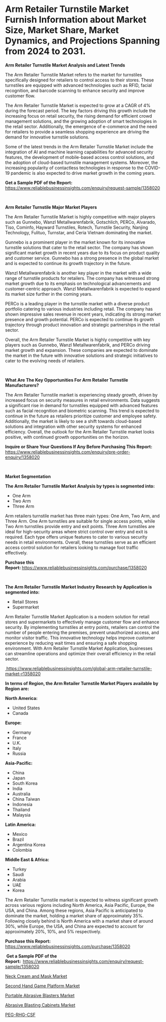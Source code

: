 <p><h1>Arm Retailer Turnstile Market Furnish Information about Market Size, Market Share, Market Dynamics, and Projections Spanning from 2024 to 2031.</h1></p><p><strong>Arm Retailer Turnstile Market Analysis and Latest Trends</strong></p>
<p><p>The Arm Retailer Turnstile Market refers to the market for turnstiles specifically designed for retailers to control access to their stores. These turnstiles are equipped with advanced technologies such as RFID, facial recognition, and barcode scanning to enhance security and improve customer flow.</p><p>The Arm Retailer Turnstile Market is expected to grow at a CAGR of 4% during the forecast period. The key factors driving this growth include the increasing focus on retail security, the rising demand for efficient crowd management solutions, and the growing adoption of smart technologies in the retail sector. Additionally, the emergence of e-commerce and the need for retailers to provide a seamless shopping experience are driving the demand for innovative turnstile solutions.</p><p>Some of the latest trends in the Arm Retailer Turnstile Market include the integration of AI and machine learning capabilities for advanced security features, the development of mobile-based access control solutions, and the adoption of cloud-based turnstile management systems. Moreover, the increasing popularity of contactless technologies in response to the COVID-19 pandemic is also expected to drive market growth in the coming years.</p></p>
<p><strong>Get a Sample PDF of the Report:&nbsp;</strong> <a href="https://www.reliablebusinessinsights.com/enquiry/request-sample/1358020">https://www.reliablebusinessinsights.com/enquiry/request-sample/1358020</a></p>
<p>&nbsp;</p>
<p><strong>Arm Retailer Turnstile Major Market Players</strong></p>
<p><p>The Arm Retailer Turnstile Market is highly competitive with major players such as Gunnebo, Wanzl Metallwarenfabrik, Gotschlich, PERCo, Alvarado, Tiso, Cominfo, Hayward Turnstiles, Rotech, Turnstile Security, Nanjing Technology, Fulituo, Turnstar, and Ceria Vietnam dominating the market.</p><p>Gunnebo is a prominent player in the market known for its innovative turnstile solutions that cater to the retail sector. The company has shown significant market growth in recent years due to its focus on product quality and customer service. Gunnebo has a strong presence in the global market and is expected to continue its growth trajectory in the future.</p><p>Wanzl Metallwarenfabrik is another key player in the market with a wide range of turnstile products for retailers. The company has witnessed strong market growth due to its emphasis on technological advancements and customer-centric approach. Wanzl Metallwarenfabrik is expected to expand its market size further in the coming years.</p><p>PERCo is a leading player in the turnstile market with a diverse product portfolio catering to various industries including retail. The company has shown impressive sales revenue in recent years, indicating its strong market presence and growth potential. PERCo is expected to continue its growth trajectory through product innovation and strategic partnerships in the retail sector.</p><p>Overall, the Arm Retailer Turnstile Market is highly competitive with key players such as Gunnebo, Wanzl Metallwarenfabrik, and PERCo driving market growth and expansion. These companies are expected to dominate the market in the future with innovative solutions and strategic initiatives to cater to the evolving needs of retailers.</p></p>
<p>&nbsp;</p>
<p><strong>What Are The Key Opportunities For Arm Retailer Turnstile Manufacturers?</strong></p>
<p><p>The Arm Retailer Turnstile market is experiencing steady growth, driven by increased focus on security measures in retail environments. Data suggests a significant rise in demand for turnstiles equipped with advanced features such as facial recognition and biometric scanning. This trend is expected to continue in the future as retailers prioritize customer and employee safety. Additionally, the market is likely to see a shift towards cloud-based solutions and integration with other security systems for enhanced efficiency. Overall, the outlook for the Arm Retailer Turnstile market looks positive, with continued growth opportunities on the horizon.</p></p>
<p><strong>Inquire or Share Your Questions If Any Before Purchasing This Report:</strong> <a href="https://www.reliablebusinessinsights.com/enquiry/pre-order-enquiry/1358020">https://www.reliablebusinessinsights.com/enquiry/pre-order-enquiry/1358020</a></p>
<p>&nbsp;</p>
<p><strong>Market Segmentation</strong></p>
<p><strong>The Arm Retailer Turnstile Market Analysis by types is segmented into:</strong></p>
<p><ul><li>One Arm</li><li>Two Arm</li><li>Three Arm</li></ul></p>
<p><p>Arm retailers turnstile market has three main types: One Arm, Two Arm, and Three Arm. One Arm turnstiles are suitable for single access points, while Two Arm turnstiles provide entry and exit points. Three Arm turnstiles are ideal for high-security areas where strict control over entry and exit is required. Each type offers unique features to cater to various security needs in retail environments. Overall, these turnstiles serve as an efficient access control solution for retailers looking to manage foot traffic effectively.</p></p>
<p><strong>Purchase this Report:&nbsp;</strong><a href="https://www.reliablebusinessinsights.com/purchase/1358020">https://www.reliablebusinessinsights.com/purchase/1358020</a></p>
<p>&nbsp;</p>
<p><strong>The Arm Retailer Turnstile Market Industry Research by Application is segmented into:</strong></p>
<p><ul><li>Retail Stores</li><li>Supermarket</li></ul></p>
<p><p>Arm Retailer Turnstile Market Application is a modern solution for retail stores and supermarkets to effectively manage customer flow and enhance security. By implementing turnstiles at entry points, retailers can control the number of people entering the premises, prevent unauthorized access, and monitor visitor traffic. This innovative technology helps improve customer experience by reducing wait times and ensuring a safe shopping environment. With Arm Retailer Turnstile Market Application, businesses can streamline operations and optimize their overall efficiency in the retail sector.</p></p>
<p><a href="https://www.reliablebusinessinsights.com/global-arm-retailer-turnstile-market-r1358020">&nbsp;https://www.reliablebusinessinsights.com/global-arm-retailer-turnstile-market-r1358020</a></p>
<p><strong>In terms of Region, the Arm Retailer Turnstile Market Players available by Region are:</strong></p>
<p>
    <p> <strong> North America: </strong>
        <ul>
            <li>United States</li>
            <li>Canada</li>
        </ul>
        </p> 
    <p> <strong> Europe: </strong>
        <ul>
            <li>Germany</li>
            <li>France</li>
            <li>U.K.</li>
            <li>Italy</li>
            <li>Russia</li>
        </ul>
        </p> 
    <p> <strong> Asia-Pacific: </strong>
        <ul>
            <li>China</li>
            <li>Japan</li>
            <li>South Korea</li>
            <li>India</li>
            <li>Australia</li>
            <li>China Taiwan</li>
            <li>Indonesia</li>
            <li>Thailand</li>
            <li>Malaysia</li>
        </ul>
        </p> 
    <p> <strong> Latin America: </strong>
        <ul>
            <li>Mexico</li>
            <li>Brazil</li>
            <li>Argentina Korea</li>
            <li>Colombia</li>
        </ul>
        </p> 
    <p> <strong> Middle East & Africa: </strong>
        <ul>
            <li>Turkey</li>
            <li>Saudi</li>
            <li>Arabia</li>
            <li>UAE</li>
            <li>Korea</li>
        </ul>
    </p>
    </p>
<p><p>The Arm Retailer Turnstile market is expected to witness significant growth across various regions including North America, Asia Pacific, Europe, the USA, and China. Among these regions, Asia Pacific is anticipated to dominate the market, holding a market share of approximately 35%. Following closely behind is North America with a market share of around 30%, while Europe, the USA, and China are expected to account for approximately 20%, 10%, and 5% respectively.</p></p>
<p><strong>Purchase this Report: </strong><a href="https://www.reliablebusinessinsights.com/purchase/1358020">https://www.reliablebusinessinsights.com/purchase/1358020</a></p>
<p>&nbsp;<strong>Get a Sample PDF of the Report:&nbsp;&nbsp;</strong><a href="https://www.reliablebusinessinsights.com/enquiry/request-sample/1358020">https://www.reliablebusinessinsights.com/enquiry/request-sample/1358020</a></p>
<p><strong></strong></p>
<p><p><a href="https://www.linkedin.com/pulse/global-neck-cream-mask-market-trends-insights-growth-opportunities-1bjxf">Neck Cream and Mask Market</a></p><p><a href="https://www.linkedin.com/pulse/second-hand-game-platform-market-size-share-amp-trends-analysis-rtyzf">Second Hand Game Platform Market</a></p><p><a href="https://github.com/waylose1223/Market-Research-Report-List-1/blob/main/portable-abrasive-blasters-market.md">Portable Abrasive Blasters Market</a></p><p><a href="https://github.com/sardarp081/Market-Research-Report-List-1/blob/main/abrasive-blasting-cabinets-market.md">Abrasive Blasting Cabinets Market</a></p><p><a href="https://github.com/TysonKub/Market-Research-Report-List-1/blob/main/2772236161465.md">PEG-RHG-CSF</a></p></p>